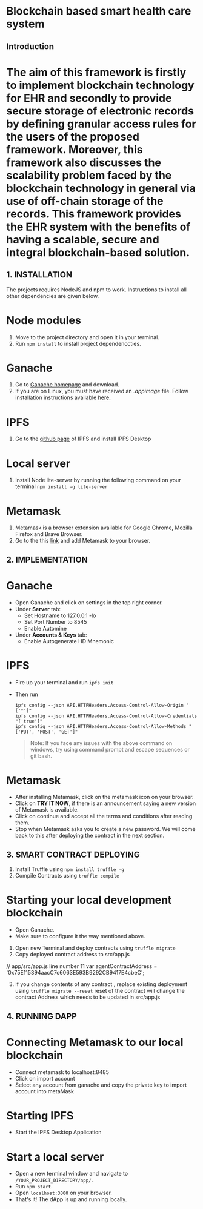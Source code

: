 # Blockchain based smart health care system


## Introduction
The aim of this framework is firstly to implement blockchain technology for EHR and secondly to provide secure storage of electronic records by defining granular access rules for the users of the proposed framework. Moreover, this framework also discusses the scalability problem faced by the blockchain technology in general via use of off-chain storage of the records. This framework provides the EHR system with the benefits of having a scalable, secure and integral blockchain-based solution.
=


## 1. INSTALLATION

The projects requires NodeJS and npm to work. Instructions to install all other dependencies are given below.
# Node modules
1. Move to the project directory and open it in your terminal.
2. Run `npm install` to install project dependenccties.

# Ganache
1. Go to [Ganache homepage](https://truffleframework.com/ganache) and download. 
2. If you are on Linux, you must have received an _.appimage_ file. Follow installation instructions available [here.](https://itsfoss.com/use-appimage-linux/)

# IPFS
1. Go to the [github page](https://github.com/ipfs/ipfs-desktop) of IPFS and install IPFS Desktop

# Local server
1. Install Node lite-server by running the following command on your terminal `npm install -g lite-server`

# Metamask
1. Metamask is a browser extension available for Google Chrome, Mozilla Firefox and Brave Browser.
2. Go to the this [link](http://metamask.io/) and add Metamask to your browser.

## 2. IMPLEMENTATION

# Ganache
  - Open Ganache and click on settings in the top right corner.
  - Under **Server** tab:
    - Set Hostname to 127.0.0.1 -lo
    - Set Port Number to 8545
    - Enable Automine
  - Under **Accounts & Keys** tab:
    - Enable Autogenerate HD Mnemonic

# IPFS
  - Fire up your terminal and run `ipfs init`
  - Then run 
    ```
    ipfs config --json API.HTTPHeaders.Access-Control-Allow-Origin "['*']"
    ipfs config --json API.HTTPHeaders.Access-Control-Allow-Credentials "['true']"
    ipfs config --json API.HTTPHeaders.Access-Control-Allow-Methods "['PUT', 'POST', 'GET']"
    ```

    > Note: If you face any issues with the above command on windows, try using command prompt and escape sequences or git bash.
# Metamask
  - After installing Metamask, click on the metamask icon on your browser.
  - Click on __TRY IT NOW__, if there is an announcement saying a new version of Metamask is available.
  - Click on continue and accept all the terms and conditions after reading them.
  - Stop when Metamask asks you to create a new password. We will come back to this after deploying the contract in the next section.
  
## 3. SMART CONTRACT DEPLOYING

1. Install Truffle using `npm install truffle -g`
2. Compile Contracts using `truffle compile`

# Starting your local development blockchain
  - Open Ganache.
  - Make sure to configure it the way mentioned above.
  
1. Open new Terminal and deploy contracts using `truffle migrate`
2. Copy deployed contract address to src/app.js 

// app/src/app.js  line number 11
var agentContractAddress = '0x75E115394aacC7c6063E593B9292CB9417E4cbeC';

3. If you change contents of any contract , replace existing deployment using `truffle migrate --reset`
reset of the contract will change the contract Address which needs to be updated in src/app.js

## 4. RUNNING DAPP

# Connecting Metamask to our local blockchain
  - Connect metamask to localhost:8485
  - Click on import account
  - Select any account from ganache and copy the private key to import account into metaMask

# Starting IPFS 
  - Start the IPFS Desktop Application
  
# Start a local server
  - Open a new terminal window and navigate to `/YOUR_PROJECT_DIRECTORY/app/`.
  - Run `npm start`.
  - Open `localhost:3000` on your browser.
  - That's it! The dApp is up and running locally.
